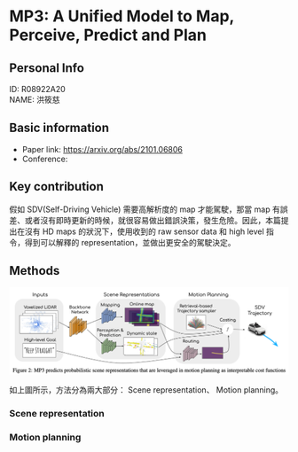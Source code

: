 
# MP3: A Unified Model to Map, Perceive, Predict and Plan

## Personal Info

ID: R08922A20  
NAME: 洪筱慈 

## Basic information

- Paper link: https://arxiv.org/abs/2101.06806
- Conference: 


## Key contribution

假如 SDV(Self-Driving Vehicle) 需要高解析度的 map 才能駕駛，那當 map 有誤差、或者沒有即時更新的時候，就很容易做出錯誤決策，發生危險。因此，本篇提出在沒有 HD maps 的狀況下，使用收到的 raw sensor data 和 high level 指令，得到可以解釋的 representation，並做出更安全的駕駛決定。


## Methods

<div align="left">
<img src=img/16-1-1.png width=1000x>
</div>

如上圖所示，方法分為兩大部分： Scene representation、 Motion planning。

### Scene representation

### Motion planning